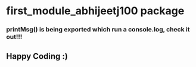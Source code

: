 # first_module_abhijeetj100 package

### printMsg() is being exported which run a console.log, check it out!!! 

## Happy Coding :)